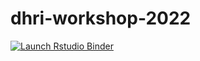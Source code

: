 # dhri-workshop-2022

<!-- badges: start -->
[![Launch Rstudio Binder](http://mybinder.org/badge_logo.svg)](https://mybinder.org/v2/gh/jerrybonnell/dhri-workshop-2022/master?urlpath=rstudio)
<!-- badges: end -->


